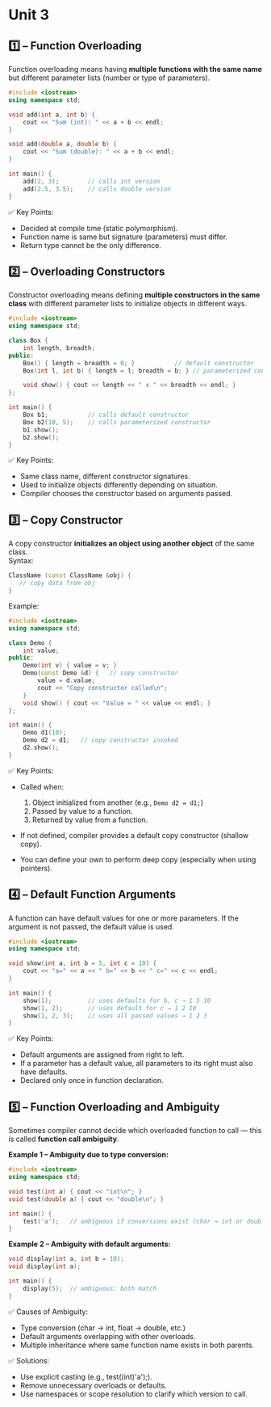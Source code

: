 # Unit 3

## 1️⃣ – Function Overloading

Function overloading means having **multiple functions with the same name** but different parameter lists (number or type of parameters).

```cpp
#include <iostream>
using namespace std;

void add(int a, int b) {
    cout << "Sum (int): " << a + b << endl;
}

void add(double a, double b) {
    cout << "Sum (double): " << a + b << endl;
}

int main() {
    add(2, 3);        // calls int version
    add(2.5, 3.5);    // calls double version
}
```

✅ Key Points:

- Decided at compile time (static polymorphism).
- Function name is same but signature (parameters) must differ.
- Return type cannot be the only difference.

## 2️⃣ – Overloading Constructors

Constructor overloading means defining **multiple constructors in the same class** with different parameter lists to initialize objects in different ways.

```cpp
#include <iostream>
using namespace std;

class Box {
    int length, breadth;
public:
    Box() { length = breadth = 0; }           // default constructor
    Box(int l, int b) { length = l; breadth = b; } // parameterized constructor

    void show() { cout << length << " x " << breadth << endl; }
};

int main() {
    Box b1;           // calls default constructor
    Box b2(10, 5);    // calls parameterized constructor
    b1.show();
    b2.show();
}
```

✅ Key Points:

- Same class name, different constructor signatures.
- Used to initialize objects differently depending on situation.
- Compiler chooses the constructor based on arguments passed.

## 3️⃣ – Copy Constructor

A copy constructor **initializes an object using another object** of the same class.<br>
Syntax:

```cpp
ClassName (const ClassName &obj) {
   // copy data from obj
}
```

Example:

```cpp
#include <iostream>
using namespace std;

class Demo {
    int value;
public:
    Demo(int v) { value = v; }
    Demo(const Demo &d) {   // copy constructor
        value = d.value;
        cout << "Copy constructor called\n";
    }
    void show() { cout << "Value = " << value << endl; }
};

int main() {
    Demo d1(10);
    Demo d2 = d1;   // copy constructor invoked
    d2.show();
}
```

✅ Key Points:

- Called when:

  1. Object initialized from another (e.g., `Demo d2 = d1;`)
  2. Passed by value to a function.
  3. Returned by value from a function.

- If not defined, compiler provides a default copy constructor (shallow copy).
- You can define your own to perform deep copy (especially when using pointers).

## 4️⃣ – Default Function Arguments

A function can have default values for one or more parameters.
If the argument is not passed, the default value is used.

```cpp
#include <iostream>
using namespace std;

void show(int a, int b = 5, int c = 10) {
    cout << "a=" << a << " b=" << b << " c=" << c << endl;
}

int main() {
    show(1);          // uses defaults for b, c → 1 5 10
    show(1, 2);       // uses default for c → 1 2 10
    show(1, 2, 3);    // uses all passed values → 1 2 3
}
```

✅ Key Points:

- Default arguments are assigned from right to left.
- If a parameter has a default value, all parameters to its right must also have defaults.
- Declared only once in function declaration.

## 5️⃣ – Function Overloading and Ambiguity

Sometimes compiler cannot decide which overloaded function to call — this is called **function call ambiguity**.

**Example 1 – Ambiguity due to type conversion:**

```cpp
#include <iostream>
using namespace std;

void test(int a) { cout << "int\n"; }
void test(double a) { cout << "double\n"; }

int main() {
    test('a');   // ambiguous if conversions exist (char → int or double)
}
```

**Example 2 – Ambiguity with default arguments:**

```cpp
void display(int a, int b = 10);
void display(int a);

int main() {
    display(5);  // ambiguous: both match
}
```

✅ Causes of Ambiguity:

- Type conversion (char → int, float → double, etc.)
- Default arguments overlapping with other overloads.
- Multiple inheritance where same function name exists in both parents.

✅ Solutions:

- Use explicit casting (e.g., test((int)'a');).
- Remove unnecessary overloads or defaults.
- Use namespaces or scope resolution to clarify which version to call.
